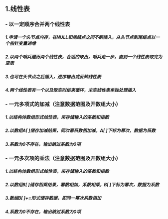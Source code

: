 ## 1.线性表

### -  以一定顺序合并两个线性表

##### 1.申请一个头节点内存，在NULL和尾结点之间不断插入，从头节点到尾结点以一个指针变量递增

##### 2.以两个哨兵遍历两个线性表，合适的取出，哨兵走一步，直到一个线性表取完为空表

##### 3.也可在头节点之后插入，逆序输出或反转线性表

##### 4.两个线性表有一个以及取空时结束循环，未空线性表单独处理插入

### -  一元多项式的加减（注意数据范围及开数组大小）

##### 1.以结构体数组形式线性表，来存储输入的系数和指数

##### 2.以数组A[ ]储存加减结果，同次幂系数相加减，A[ ]下标为幂次，数据为系数

##### 3.系数为0不存在，输出跳过系数为0项

### -  一元多次项的乘法（注意数据范围及开数组大小）

##### 1.以结构体数组形式线性表，来存储输入的系数和指数

##### 2.以数组B[ ]储存相乘结果，幂数相加，系数相乘，B[ ]下标为幂次，数据为系数

##### 3.数组B[ ]+=形式储存数据，即同一幂次系数相加

##### 4.系数为0不存在，输出跳过系数为0项

##### 